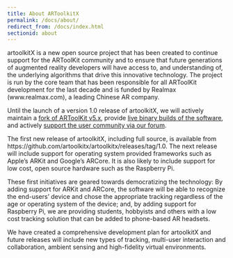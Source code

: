 ```yaml
---
title: About ARToolkitX
permalink: /docs/about/
redirect_from: /docs/index.html
sectionid: about
---
```


<div class="row panel panel-default">
    <div class="col-md-8 panel-body">
        <p>
        artoolkitX is a new open source project that has been created to continue support for the ARToolKit community and to ensure that future generations of augmented reality developers will have access to, and understanding of, the underlying algorithms that drive this innovative technology.  The project is run by the core team that has been responsible for all ARToolKit development for the last decade and is funded by Realmax (www.realmax.com), a leading Chinese AR company.
        </p>
        <p>
        Until the launch of a version 1.0 release of artoolkitX, we will actively maintain a <a href="https://github.com/artoolkitx/artoolkit5" target="_blank">fork of ARToolKit v5.x</a>, provide <a href="http://www.artoolkitx.org/docs/downloads">live binary builds of the software</a>, and actively <a href="http://forums.artoolkitx.org" target="_blank">support the user community via our forum</a>.
         </p>
        <p>
        The first new release of artoolkitX, including full source, is available from https://github.com/artoolkitx/artoolkitx/releases/tag/1.0. The next release will include support for operating system provided frameworks such as Apple’s ARKit and Google’s ARCore. It is also likely to include support for low cost, open source hardware such as the Raspberry Pi.
        </p>
        <p>
        These first initiatives are geared towards democratizing the technology: By adding support for ARKit and ARCore, the software will be able to recognize the end-users’ device and chose the appropriate tracking regardless of the age or operating system of the device; and, by adding support for Raspberry Pi, we are providing students, hobbyists and others with a low cost tracking solution that can be added to phone-based AR headsets.
        </p>
        <p>
        We have created a comprehensive development plan for artoolkitX and future releases will include new types of tracking, multi-user interaction and collaboration, ambient sensing and high-fidelity virtual environments.
        </p>
    </div>
</div>